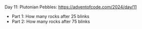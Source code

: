 Day 11: Plutonian Pebbles: https://adventofcode.com/2024/day/11

- Part 1: How many rocks after 25 blinks
- Part 2: How many rocks after 75 blinks